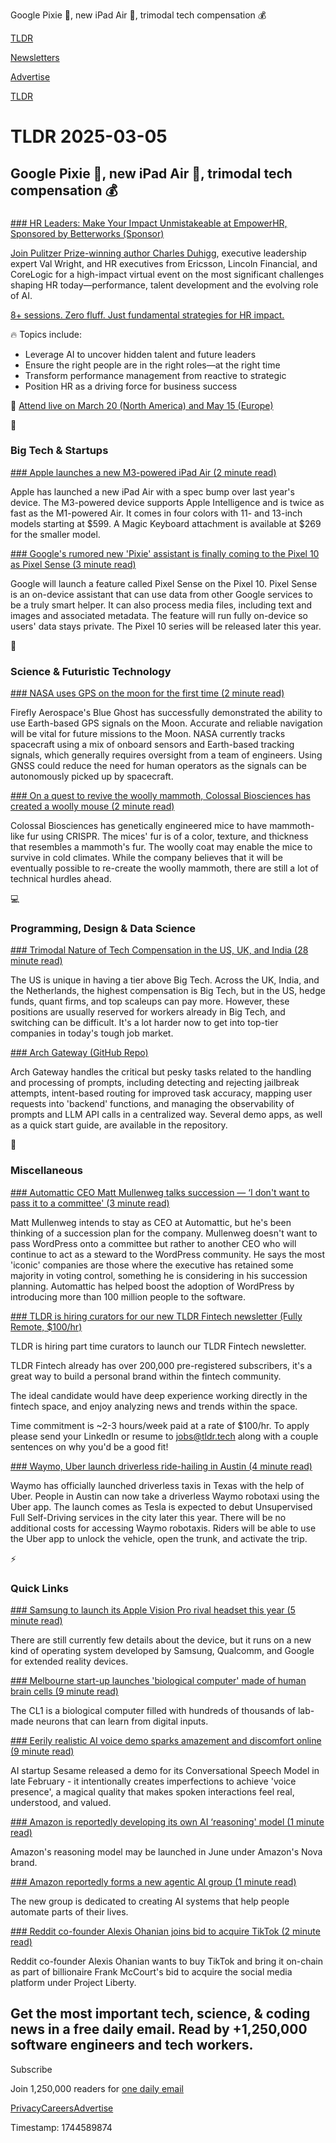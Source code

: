 Google Pixie 🤖, new iPad Air 📱, trimodal tech compensation 💰

[TLDR](/)

[Newsletters](/newsletters)

[Advertise](https://advertise.tldr.tech/)

[TLDR](/)

# TLDR 2025-03-05

## Google Pixie 🤖, new iPad Air 📱, trimodal tech compensation 💰

### 

[### HR Leaders: Make Your Impact Unmistakeable at EmpowerHR, Sponsored by Betterworks (Sponsor)](https://empowerhr.betterworks.com/?utm_medium=email&amp;utm_content=hosted-event&amp;utm_source=sponsored-email&amp;utm_campaign=fy26q1-amer-fm-he-empowerhr-tldr-newsletter-primary1)

[Join Pulitzer Prize-winning author Charles Duhigg](https://empowerhr.betterworks.com/?utm_medium=email&utm_content=hosted-event&utm_source=sponsored-email&utm_campaign=fy26q1-amer-fm-he-empowerhr-tldr-newsletter-primary1), executive leadership expert Val Wright, and HR executives from Ericsson, Lincoln Financial, and CoreLogic for a high-impact virtual event on the most significant challenges shaping HR today—performance, talent development and the evolving role of AI.

[8+ sessions. Zero fluff. Just fundamental strategies for HR impact.](https://empowerhr.betterworks.com/?utm_medium=email&utm_content=hosted-event&utm_source=sponsored-email&utm_campaign=fy26q1-amer-fm-he-empowerhr-tldr-newsletter-primary1)

🔥 Topics include:

* Leverage AI to uncover hidden talent and future leaders
* Ensure the right people are in the right roles—at the right time
* Transform performance management from reactive to strategic
* Position HR as a driving force for business success

📅 [Attend live on March 20 (North America) and May 15 (Europe)](https://empowerhr.betterworks.com/?utm_medium=email&utm_content=hosted-event&utm_source=sponsored-email&utm_campaign=fy26q1-amer-fm-he-empowerhr-tldr-newsletter-primary1)

📱

### Big Tech & Startups

[### Apple launches a new M3-powered iPad Air (2 minute read)](https://www.theverge.com/ipad/623027/apple-ipad-air-2025-launch-price-specs?utm_source=tldrnewsletter)

Apple has launched a new iPad Air with a spec bump over last year's device. The M3-powered device supports Apple Intelligence and is twice as fast as the M1-powered Air. It comes in four colors with 11- and 13-inch models starting at $599. A Magic Keyboard attachment is available at $269 for the smaller model.

[### Google's rumored new 'Pixie' assistant is finally coming to the Pixel 10 as Pixel Sense (3 minute read)](https://www.androidauthority.com/google-pixel-sense-3531570/?utm_source=tldrnewsletter)

Google will launch a feature called Pixel Sense on the Pixel 10. Pixel Sense is an on-device assistant that can use data from other Google services to be a truly smart helper. It can also process media files, including text and images and associated metadata. The feature will run fully on-device so users' data stays private. The Pixel 10 series will be released later this year.

🚀

### Science & Futuristic Technology

[### NASA uses GPS on the moon for the first time (2 minute read)](https://www.popsci.com/science/blue-ghost-gps-moon/?utm_source=tldrnewsletter)

Firefly Aerospace's Blue Ghost has successfully demonstrated the ability to use Earth-based GPS signals on the Moon. Accurate and reliable navigation will be vital for future missions to the Moon. NASA currently tracks spacecraft using a mix of onboard sensors and Earth-based tracking signals, which generally requires oversight from a team of engineers. Using GNSS could reduce the need for human operators as the signals can be autonomously picked up by spacecraft.

[### On a quest to revive the woolly mammoth, Colossal Biosciences has created a woolly mouse (2 minute read)](https://techcrunch.com/2025/03/04/on-a-quest-to-revive-the-woolly-mammoth-colossal-biosciences-has-created-a-woolly-mouse/?utm_source=tldrnewsletter)

Colossal Biosciences has genetically engineered mice to have mammoth-like fur using CRISPR. The mices' fur is of a color, texture, and thickness that resembles a mammoth's fur. The woolly coat may enable the mice to survive in cold climates. While the company believes that it will be eventually possible to re-create the woolly mammoth, there are still a lot of technical hurdles ahead.

💻

### Programming, Design & Data Science

[### Trimodal Nature of Tech Compensation in the US, UK, and India (28 minute read)](https://newsletter.pragmaticengineer.com/p/trimodal?utm_source=tldrnewsletter)

The US is unique in having a tier above Big Tech. Across the UK, India, and the Netherlands, the highest compensation is Big Tech, but in the US, hedge funds, quant firms, and top scaleups can pay more. However, these positions are usually reserved for workers already in Big Tech, and switching can be difficult. It's a lot harder now to get into top-tier companies in today's tough job market.

[### Arch Gateway (GitHub Repo)](https://github.com/katanemo/archgw?utm_source=tldrnewsletter)

Arch Gateway handles the critical but pesky tasks related to the handling and processing of prompts, including detecting and rejecting jailbreak attempts, intent-based routing for improved task accuracy, mapping user requests into 'backend' functions, and managing the observability of prompts and LLM API calls in a centralized way. Several demo apps, as well as a quick start guide, are available in the repository.

🎁

### Miscellaneous

[### Automattic CEO Matt Mullenweg talks succession — ‘I don't want to pass it to a committee' (3 minute read)](https://techcrunch.com/2025/03/04/automattic-ceo-matt-mullenweg-talks-succession-i-dont-want-to-pass-it-to-a-committee/?utm_source=tldrnewsletter)

Matt Mullenweg intends to stay as CEO at Automattic, but he's been thinking of a succession plan for the company. Mullenweg doesn't want to pass WordPress onto a committee but rather to another CEO who will continue to act as a steward to the WordPress community. He says the most 'iconic' companies are those where the executive has retained some majority in voting control, something he is considering in his succession planning. Automattic has helped boost the adoption of WordPress by introducing more than 100 million people to the software.

[### TLDR is hiring curators for our new TLDR Fintech newsletter (Fully Remote, $100/hr)](mailto:jobs@tldr.tech?utm_source=tldrnewsletter)

TLDR is hiring part time curators to launch our TLDR Fintech newsletter.

TLDR Fintech already has over 200,000 pre-registered subscribers, it's a great way to build a personal brand within the fintech community.

The ideal candidate would have deep experience working directly in the fintech space, and enjoy analyzing news and trends within the space.

Time commitment is ~2-3 hours/week paid at a rate of $100/hr. To apply please send your LinkedIn or resume to [jobs@tldr.tech](mailto:jobs@tldr.tech) along with a couple sentences on why you'd be a good fit!

[### Waymo, Uber launch driverless ride-hailing in Austin (4 minute read)](https://www.teslarati.com/waymo-uber-driverless-ride-hailing-austin/?utm_source=tldrnewsletter)

Waymo has officially launched driverless taxis in Texas with the help of Uber. People in Austin can now take a driverless Waymo robotaxi using the Uber app. The launch comes as Tesla is expected to debut Unsupervised Full Self-Driving services in the city later this year. There will be no additional costs for accessing Waymo robotaxis. Riders will be able to use the Uber app to unlock the vehicle, open the trunk, and activate the trip.

⚡

### Quick Links

[### Samsung to launch its Apple Vision Pro rival headset this year (5 minute read)](https://www.cnbc.com/2025/03/04/samsung-project-moohan-to-launch-this-year-to-rival-apple-vision-pro.html?utm_source=tldrnewsletter)

There are still currently few details about the device, but it runs on a new kind of operating system developed by Samsung, Qualcomm, and Google for extended reality devices.

[### Melbourne start-up launches 'biological computer' made of human brain cells (9 minute read)](https://www.abc.net.au/news/science/2025-03-05/cortical-labs-neuron-brain-chip/104996484?utm_source=tldrnewsletter)

The CL1 is a biological computer filled with hundreds of thousands of lab-made neurons that can learn from digital inputs.

[### Eerily realistic AI voice demo sparks amazement and discomfort online (9 minute read)](https://arstechnica.com/ai/2025/03/users-report-emotional-bonds-with-startlingly-realistic-ai-voice-demo/?utm_source=tldrnewsletter)

AI startup Sesame released a demo for its Conversational Speech Model in late February - it intentionally creates imperfections to achieve 'voice presence', a magical quality that makes spoken interactions feel real, understood, and valued.

[### Amazon is reportedly developing its own AI ‘reasoning' model (1 minute read)](https://techcrunch.com/2025/03/04/amazon-is-reportedly-developing-its-own-ai-reasoning-model/?utm_source=tldrnewsletter)

Amazon's reasoning model may be launched in June under Amazon's Nova brand.

[### Amazon reportedly forms a new agentic AI group (1 minute read)](https://techcrunch.com/2025/03/04/amazon-reportedly-forms-a-new-agentic-ai-group/?utm_source=tldrnewsletter)

The new group is dedicated to creating AI systems that help people automate parts of their lives.

[### Reddit co-founder Alexis Ohanian joins bid to acquire TikTok (2 minute read)](https://apnews.com/article/alexis-ohanian-tiktok-ban-trump-220e0dbc78e348af33152b9fab0f907c?utm_source=tldrnewsletter)

Reddit co-founder Alexis Ohanian wants to buy TikTok and bring it on-chain as part of billionaire Frank McCourt's bid to acquire the social media platform under Project Liberty.

## Get the most important tech, science, & coding news in a free daily email. Read by +1,250,000 software engineers and tech workers.

Subscribe

Join 1,250,000 readers for [one daily email](/api/latest/tech)

[Privacy](/privacy)[Careers](https://jobs.ashbyhq.com/tldr.tech)[Advertise](/tech/advertise)

Timestamp: 1744589874